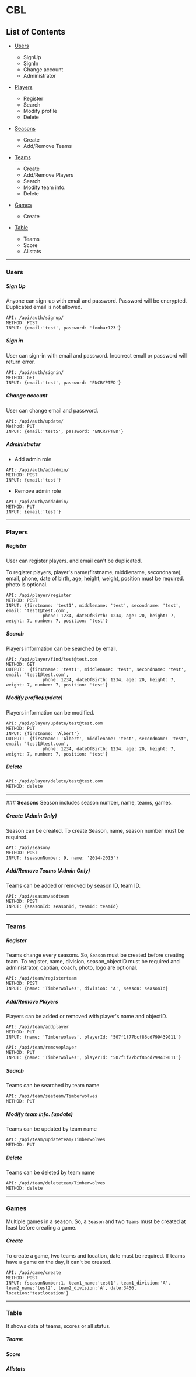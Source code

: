 
# CBL


## List of Contents
* [Users](#users)
  - SignUp
  - SignIn
  - Change account
  - Administrator

* [Players](#players)
  - Register 
  - Search
  - Modify profile
  - Delete

* [Seasons](#seasons)
  - Create
  - Add/Remove Teams

* [Teams](#teams)
  - Create
  - Add/Remove Players
  - Search
  - Modify team info.
  - Delete

* [Games](#games)
  - Create

* [Table](#table)
  - Teams
  - Score
  - Allstats



--------------------------


### <a name="users"></a>**Users**

##### Sign Up
Anyone can sign-up with email and password. 
Password will be encrypted.
Duplicated email is not allowed.

```
API: /api/auth/signup/ 
METHOD: POST
INPUT: {email:'test', password: 'foobar123'}

```



##### Sign in
User can sign-in with email and password.
Incorrect emall or password will return error.
```
API: /api/auth/signin/ 
METHOD: GET
INPUT: {email:'test', password: 'ENCRYPTED'}
```



##### Change account
User can change email and password.
```
API: /api/auth/update/
Method: PUT
INPUT: {email:'test5', password: 'ENCRYPTED'}
```



##### Administrator

* Add admin role
```
API: /api/auth/addadmin/ 
METHOD: POST 
INPUT: {email:'test'}
```

* Remove admin role
```
API: /api/auth/addadmin/ 
METHOD: PUT 
INPUT: {email:'test'}
```




-------------------------------

### <a name="players"></a>**Players**

##### Register
User can register players. and email can't be duplicated.

To register players, player's name(firstname, middlename, secondname), email, phone, date of birth, age, height, weight, position must be required.
photo is optional.

```
API: /api/player/register 
METHOD: POST
INPUT: {firstname: 'test1', middlename: 'test', secondname: 'test', email: 'test1@test.com', 
              phone: 1234, dateOfBirth: 1234, age: 20, height: 7, weight: 7, number: 7, position: 'test'}
```



##### Search
Players information can be searched by email.

```
API: /api/player/find/test@test.com
METHOD: GET
OUTPUT:  {firstname: 'test1', middlename: 'test', secondname: 'test', email: 'test1@test.com', 
              phone: 1234, dateOfBirth: 1234, age: 20, height: 7, weight: 7, number: 7, position: 'test'}
```



##### Modify profile(update)
Players information can be modified.

```
API: /api/player/update/test@test.com
METHOD: PUT
INPUT: {firstname: 'Albert'}
OUTPUT:  {firstname: 'Albert', middlename: 'test', secondname: 'test', email: 'test1@test.com', 
              phone: 1234, dateOfBirth: 1234, age: 20, height: 7, weight: 7, number: 7, position: 'test'}
```



##### Delete

```
API: /api/player/delete/test@test.com
METHOD: delete

```





---------------------------------------


###<a name="seasons"></a> **Seasons**
Season includes season number, name, teams, games.


##### Create (Admin Only)
Season can be created.
To create Season, name, season number must be required.
```
API: /api/season/
METHOD: POST
INPUT: {seasonNumber: 9, name: '2014-2015'}
```



##### Add/Remove Teams (Admin Only)
Teams can be added or removed by season ID, team ID.
```
API: /api/season/addteam
METHOD: POST 
INPUT: {seasonId: seasonId, teamId: teamId}
```




-----------------------------------------


### <a name="teams"></a>**Teams**


##### Register
Teams change every seasons. So, ``Season`` must be created before creating team.
To register, name, division, season_objectID must be required and administrator, captian, coach, photo, logo are optional.

```
API: /api/team/registerteam
METHOD: POST
INPUT: {name: 'Timberwolves', division: 'A', season: seasonId}
```



##### Add/Remove Players

Players can be added or removed with player's name and objectID.
```
API: /api/team/addplayer
METHOD: PUT
INPUT: {name: 'Timberwolves', playerId: '507f1f77bcf86cd799439011'}
```
```
API: /api/team/removeplayer
METHOD: PUT
INPUT: {name: 'Timberwolves', playerId: '507f1f77bcf86cd799439011'}
```



##### Search

Teams can be searched by team name
```
API: /api/team/seeteam/Timberwolves
METHOD: PUT
```



##### Modify team info. (update)
Teams can be updated by team name
```
API: /api/team/updateteam/Timberwolves
METHOD: PUT
```



##### Delete

Teams can be deleted by team name
```
API: /api/team/deleteteam/Timberwolves
METHOD: delete
```




----------------------------------------

### <a name="games"></a>**Games**
Multiple games in a season.
So, a ``Season`` and two ``Teams`` must be created at least before creating a game.



##### Create
To create a game, two teams and location, date must be required.
If teams have a game on the day, it can't be created.

```
API: /api/game/create
METHOD: POST
INPUT: {seasonNumber:1, team1_name:'test1', team1_division:'A', team2_name:'test2', team2_division:'A', date:3456, location:'testlocation'}
```





--------------------------------


### <a name="table"></a>**Table**
It shows data of teams, scores or all status.


##### Teams



##### Score



##### Allstats














